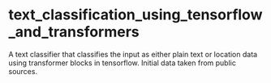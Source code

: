 # text_classification_using_tensorflow_and_transformers
A text classifier that classifies the input as either plain text or location data using transformer blocks in tensorflow.
Initial data taken from public sources.
